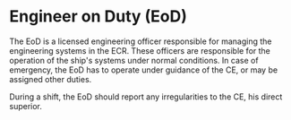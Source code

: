 ﻿---
status : 2
securityClass : 0
name : Engineer on Duty
---

# Engineer on Duty (EoD)

The EoD is a licensed engineering officer responsible for managing the engineering systems in the ECR.
These officers are responsible for the operation of the ship's systems under normal conditions.
In case of emergency, the EoD has to operate under guidance of the CE, or may be assigned other duties.

During a shift, the EoD should report any irregularities to the CE, his direct superior.






